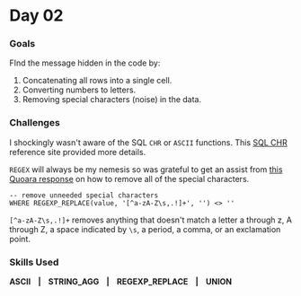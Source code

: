 # Day 02


### Goals
FInd the message hidden in the code by:
1. Concatenating all rows into a single cell.
2. Converting numbers to letters.
3. Removing special characters (noise) in the data.

### Challenges
I shockingly wasn't aware of the SQL `CHR` or `ASCII` functions. This [SQL CHR](https://www.sqltutorial.org/sql-string-functions/sql-chr/) reference site provided more details.

`REGEX` will always be my nemesis so was grateful to get an assist from [this Quoara response](https://www.quora.com/What-does-this-regex-a-zA-Z-s-actually-mean-in-Java) on how to remove all of the special characters.

```
-- remove unneeded special characters
WHERE REGEXP_REPLACE(value, '[^a-zA-Z\s,.!]+', '') <> ''
```

`[^a-zA-Z\s,.!]+` removes anything that doesn't match a letter a through z, A through Z, a space indicated by `\s`, a period, a comma, or an exclamation point.

### Skills Used
**ASCII &nbsp;&nbsp; | &nbsp;&nbsp; STRING_AGG &nbsp;&nbsp; | &nbsp;&nbsp; REGEXP_REPLACE &nbsp;&nbsp; | &nbsp;&nbsp; UNION**  
